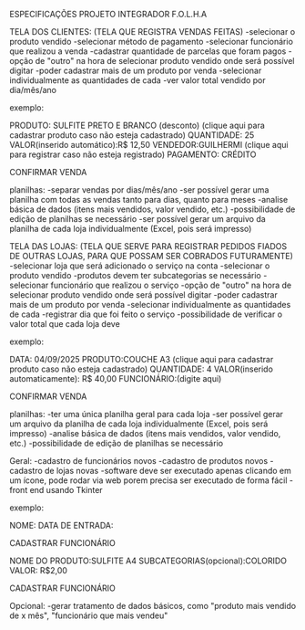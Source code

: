 ESPECIFICAÇÕES PROJETO INTEGRADOR F.O.L.H.A

TELA DOS CLIENTES: (TELA QUE REGISTRA VENDAS FEITAS)
-selecionar o produto vendido
-selecionar método de pagamento
-selecionar funcionário que realizou a venda
-cadastrar quantidade de parcelas que foram pagos
-opção de "outro" na hora de selecionar produto vendido onde será possível digitar
-poder cadastrar mais de um produto por venda
-selecionar individualmente as quantidades de cada
-ver valor total vendido por dia/mês/ano

exemplo:

PRODUTO: SULFITE PRETO E BRANCO (desconto)
(clique aqui para cadastrar produto caso não esteja cadastrado)
QUANTIDADE: 25
VALOR(inserido automático):R$ 12,50
VENDEDOR:GUILHERMI
(clique aqui para registrar caso não esteja registrado)
PAGAMENTO: CRÉDITO

CONFIRMAR VENDA

planilhas:
-separar vendas por dias/mês/ano
-ser possível gerar uma planilha com todas as vendas tanto para dias, quanto para meses
-analise básica de dados (itens mais vendidos, valor vendido, etc.)
-possibilidade de edição de planilhas se necessário
-ser possível gerar um arquivo da planilha de cada loja individualmente (Excel, pois será impresso) 

TELA DAS LOJAS: (TELA QUE SERVE PARA REGISTRAR PEDIDOS FIADOS DE OUTRAS LOJAS, PARA QUE POSSAM SER COBRADOS FUTURAMENTE)
-selecionar loja que será adicionado o serviço na conta
-selecionar o produto vendido
-produtos devem ter subcategorias se necessário
-selecionar funcionário que realizou o serviço
-opção de "outro" na hora de selecionar produto vendido onde será possível digitar
-poder cadastrar mais de um produto por venda
-selecionar individualmente as quantidades de cada
-registrar dia que foi feito o serviço
-possibilidade de verificar o valor total que cada loja deve

exemplo:

DATA: 04/09/2025
PRODUTO:COUCHE A3
(clique aqui para cadastrar produto caso não esteja cadastrado)
QUANTIDADE: 4
VALOR(inserido automaticamente): R$ 40,00
FUNCIONÁRIO:(digite aqui)

CONFIRMAR VENDA

planilhas:
-ter uma única planilha geral para cada loja
-ser possível gerar um arquivo da planilha de cada loja individualmente (Excel, pois será impresso) 
-analise básica de dados (itens mais vendidos, valor vendido, etc.)
-possibilidade de edição de planilhas se necessário

Geral:
-cadastro de funcionários novos
-cadastro de produtos novos
-cadastro de lojas novas
-software deve ser executado apenas clicando em um ícone, pode rodar via web porem precisa ser executado de forma fácil
-front end usando Tkinter

exemplo:

NOME:
DATA DE ENTRADA:

CADASTRAR FUNCIONÁRIO

NOME DO PRODUTO:SULFITE A4
SUBCATEGORIAS(opcional):COLORIDO
VALOR: R$2,00

CADASTRAR FUNCIONÁRIO


Opcional:
-gerar tratamento de dados básicos, como "produto mais vendido de x mês", "funcionário que mais vendeu"
